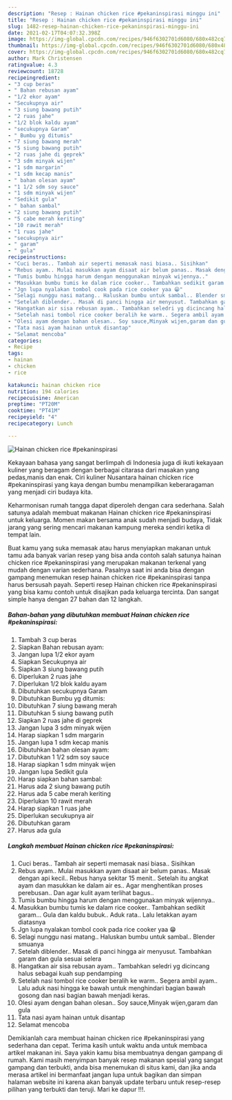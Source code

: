 ```yaml
---
description: "Resep : Hainan chicken rice #pekaninspirasi minggu ini"
title: "Resep : Hainan chicken rice #pekaninspirasi minggu ini"
slug: 1482-resep-hainan-chicken-rice-pekaninspirasi-minggu-ini
date: 2021-02-17T04:07:32.398Z
image: https://img-global.cpcdn.com/recipes/946f6302701d6080/680x482cq70/hainan-chicken-rice-pekaninspirasi-foto-resep-utama.jpg
thumbnail: https://img-global.cpcdn.com/recipes/946f6302701d6080/680x482cq70/hainan-chicken-rice-pekaninspirasi-foto-resep-utama.jpg
cover: https://img-global.cpcdn.com/recipes/946f6302701d6080/680x482cq70/hainan-chicken-rice-pekaninspirasi-foto-resep-utama.jpg
author: Mark Christensen
ratingvalue: 4.3
reviewcount: 18728
recipeingredient:
- "3 cup beras"
- " Bahan rebusan ayam"
- "1/2 ekor ayam"
- "Secukupnya air"
- "3 siung bawang putih"
- "2 ruas jahe"
- "1/2 blok kaldu ayam"
- "secukupnya Garam"
- " Bumbu yg ditumis"
- "7 siung bawang merah"
- "5 siung bawang putih"
- "2 ruas jahe di geprek"
- "3 sdm minyak wijen"
- "1 sdm margarin"
- "1 sdm kecap manis"
- " bahan olesan ayam"
- "1 1/2 sdm soy sauce"
- "1 sdm minyak wijen"
- "Sedikit gula"
- " bahan sambal"
- "2 siung bawang putih"
- "5 cabe merah keriting"
- "10 rawit merah"
- "1 ruas jahe"
- "secukupnya air"
- " garam"
- " gula"
recipeinstructions:
- "Cuci beras.. Tambah air seperti memasak nasi biasa.. Sisihkan"
- "Rebus ayam.. Mulai masukkan ayam disaat air belum panas.. Masak dengan api kecil.. Rebus hanya sekitar 15 menit.. Setelah itu angkat ayam dan masukkan ke dalam air es.. Agar menghentikan proses perebusan.. Dan agar kulit ayam terlihat bagus.."
- "Tumis bumbu hingga harum dengan menggunakan minyak wijennya.."
- "Masukkan bumbu tumis ke dalam rice cooker.. Tambahkan sedikit garam... Gula dan kaldu bubuk.. Aduk rata.. Lalu letakkan ayam diatasnya"
- "Jgn lupa nyalakan tombol cook pada rice cooker yaa 😁"
- "Selagi nunggu nasi matang.. Haluskan bumbu untuk sambal.. Blender smuanya"
- "Setelah diblender.. Masak di panci hingga air menyusut. Tambahkan garam dan gula sesuai selera"
- "Hangatkan air sisa rebusan ayam.. Tambahkan seledri yg dicincang halus sebagai kuah sup pendamping"
- "Setelah nasi tombol rice cooker beralih ke warm.. Segera ambil ayam.. Lalu aduk nasi hingga ke bawah untuk menghindari bagian bawah gosong dan nasi bagian bawah menjadi keras."
- "Olesi ayam dengan bahan olesan.. Soy sauce,Minyak wijen,garam dan gula"
- "Tata nasi ayam hainan untuk disantap"
- "Selamat mencoba"
categories:
- Recipe
tags:
- hainan
- chicken
- rice

katakunci: hainan chicken rice 
nutrition: 194 calories
recipecuisine: American
preptime: "PT20M"
cooktime: "PT41M"
recipeyield: "4"
recipecategory: Lunch

---
```



![Hainan chicken rice #pekaninspirasi](https://img-global.cpcdn.com/recipes/946f6302701d6080/680x482cq70/hainan-chicken-rice-pekaninspirasi-foto-resep-utama.jpg)

Kekayaan bahasa yang sangat berlimpah di Indonesia juga di ikuti kekayaan kuliner yang beragam dengan berbagai citarasa dari masakan yang pedas,manis dan enak. Ciri kuliner Nusantara hainan chicken rice #pekaninspirasi yang kaya dengan bumbu menampilkan keberaragaman yang menjadi ciri budaya kita.




Keharmonisan rumah tangga dapat diperoleh dengan cara sederhana. Salah satunya adalah membuat makanan Hainan chicken rice #pekaninspirasi untuk keluarga. Momen makan bersama anak sudah menjadi budaya, Tidak jarang yang sering mencari makanan kampung mereka sendiri ketika di tempat lain.

Buat kamu yang suka memasak atau harus menyiapkan makanan untuk tamu ada banyak varian resep yang bisa anda contoh salah satunya hainan chicken rice #pekaninspirasi yang merupakan makanan terkenal yang mudah dengan varian sederhana. Pasalnya saat ini anda bisa dengan gampang menemukan resep hainan chicken rice #pekaninspirasi tanpa harus bersusah payah.
Seperti resep Hainan chicken rice #pekaninspirasi yang bisa kamu contoh untuk disajikan pada keluarga tercinta. Dan sangat simple hanya dengan 27 bahan dan 12 langkah.


<!--inarticleads1-->

##### Bahan-bahan yang dibutuhkan membuat Hainan chicken rice #pekaninspirasi:

1. Tambah 3 cup beras
1. Siapkan  Bahan rebusan ayam:
1. Jangan lupa 1/2 ekor ayam
1. Siapkan Secukupnya air
1. Siapkan 3 siung bawang putih
1. Diperlukan 2 ruas jahe
1. Diperlukan 1/2 blok kaldu ayam
1. Dibutuhkan secukupnya Garam
1. Dibutuhkan  Bumbu yg ditumis:
1. Dibutuhkan 7 siung bawang merah
1. Dibutuhkan 5 siung bawang putih
1. Siapkan 2 ruas jahe di geprek
1. Jangan lupa 3 sdm minyak wijen
1. Harap siapkan 1 sdm margarin
1. Jangan lupa 1 sdm kecap manis
1. Dibutuhkan  bahan olesan ayam:
1. Dibutuhkan 1 1/2 sdm soy sauce
1. Harap siapkan 1 sdm minyak wijen
1. Jangan lupa Sedikit gula
1. Harap siapkan  bahan sambal:
1. Harus ada 2 siung bawang putih
1. Harus ada 5 cabe merah keriting
1. Diperlukan 10 rawit merah
1. Harap siapkan 1 ruas jahe
1. Diperlukan secukupnya air
1. Dibutuhkan  garam
1. Harus ada  gula




<!--inarticleads2-->

##### Langkah membuat  Hainan chicken rice #pekaninspirasi:

1. Cuci beras.. Tambah air seperti memasak nasi biasa.. Sisihkan
1. Rebus ayam.. Mulai masukkan ayam disaat air belum panas.. Masak dengan api kecil.. Rebus hanya sekitar 15 menit.. Setelah itu angkat ayam dan masukkan ke dalam air es.. Agar menghentikan proses perebusan.. Dan agar kulit ayam terlihat bagus..
1. Tumis bumbu hingga harum dengan menggunakan minyak wijennya..
1. Masukkan bumbu tumis ke dalam rice cooker.. Tambahkan sedikit garam... Gula dan kaldu bubuk.. Aduk rata.. Lalu letakkan ayam diatasnya
1. Jgn lupa nyalakan tombol cook pada rice cooker yaa 😁
1. Selagi nunggu nasi matang.. Haluskan bumbu untuk sambal.. Blender smuanya
1. Setelah diblender.. Masak di panci hingga air menyusut. Tambahkan garam dan gula sesuai selera
1. Hangatkan air sisa rebusan ayam.. Tambahkan seledri yg dicincang halus sebagai kuah sup pendamping
1. Setelah nasi tombol rice cooker beralih ke warm.. Segera ambil ayam.. Lalu aduk nasi hingga ke bawah untuk menghindari bagian bawah gosong dan nasi bagian bawah menjadi keras.
1. Olesi ayam dengan bahan olesan.. Soy sauce,Minyak wijen,garam dan gula
1. Tata nasi ayam hainan untuk disantap
1. Selamat mencoba




Demikianlah cara membuat hainan chicken rice #pekaninspirasi yang sederhana dan cepat. Terima kasih untuk waktu anda untuk membaca artikel makanan ini. Saya yakin kamu bisa membuatnya dengan gampang di rumah. Kami masih menyimpan banyak resep makanan spesial yang sangat gampang dan terbukti, anda bisa menemukan di situs kami, dan jika anda merasa artikel ini bermanfaat jangan lupa untuk bagikan dan simpan halaman website ini karena akan banyak update terbaru untuk resep-resep pilihan yang terbukti dan teruji. Mari ke dapur !!!. 
